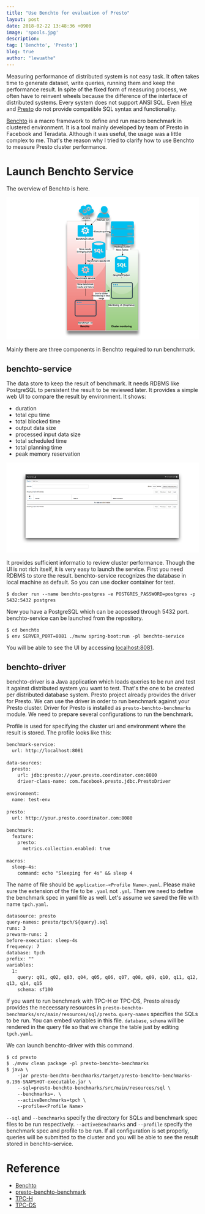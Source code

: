 ```yaml
---
title: "Use Benchto for evaluation of Presto"
layout: post
date: 2018-02-22 13:48:36 +0900
image: 'spools.jpg'
description:
tag: ['Benchto', 'Presto']
blog: true
author: "lewuathe"
---
```


Measuring performance of distributed system is not easy task. It often takes time to generate dataset, 
write queries, running them and keep the performance result. In spite of the fixed form of measuring process, 
we often have to reinvent wheels because the difference of the interface of distributed systems. Every system does not support ANSI SQL. Even [Hive](http://hive.apache.org/) and [Presto](https://prestodb.io/) do not provide compatible SQL syntax and functionality. 

[Benchto](https://github.com/prestodb/benchto) is a macro framework to define and run macro benchmark in clustered environment. It is a tool mainly developed by team of Presto in Facebook and Teradata. Although it was useful, the usage was a little complex to me. That's the reason why I tried to clarify how to use Benchto to measure Presto cluster performance. 

# Launch Benchto Service

The overview of Benchto is here. 

![overview](images/posts/2018-02-22-use-benchto-for-evaluation-of-presto/benchto-overview.png)

Mainly there are three components in Benchto required to run benchrmatk.

## benchto-service

The data store to keep the result of benchmark. It needs RDBMS like PostgreSQL to persistent the result to be reviewed later. It provides a simple web UI to compare the result by environment. It shows:

* duration
* total cpu time
* total blocked time
* output data size
* processed input data size
* total scheduled time
* total planning time
* peak memory reservation

![UI](images/posts/2018-02-22-use-benchto-for-evaluation-of-presto/benchto-ui.png)

It provides sufficient informatio to review cluster performance. Though the UI is not rich itself, it is very easy to launch the service. First you need RDBMS to store the result. benchto-service recognizes the database in local machine as default. So you can use docker container for test.

```
$ docker run --name benchto-postgres -e POSTGRES_PASSWORD=postgres -p 5432:5432 postgres
```

Now you have a PostgreSQL which can be accessed through 5432 port. benchto-service can be launched from the repository.

```
$ cd benchto
$ env SERVER_PORT=8081 ./mvnw spring-boot:run -pl benchto-service
```

You will be able to see the UI by accessing [localhost:8081](http://localhost:8081). 

## benchto-driver

benchto-driver is a Java application which loads queries to be run and test it against distributed system you want to test. That's the one to be created per distributed database system. Presto project already provides the driver for Presto. We can use the driver in order to run benchmark against your Presto cluster. Driver for Presto is installed as `presto-benchto-benchmarks` module. We need to prepare several configurations to run the benchmark. 

Profile is used for specifying the cluster uri and environment where the result is stored. The profile looks like this:

```
benchmark-service:
  url: http://localhost:8081

data-sources:
  presto:
    url: jdbc:presto://your.presto.coordinator.com:8080
    driver-class-name: com.facebook.presto.jdbc.PrestoDriver

environment:
  name: test-env

presto:
  url: http://your.presto.coordinator.com:8080

benchmark:
  feature:
    presto:
      metrics.collection.enabled: true

macros:
  sleep-4s:
    command: echo "Sleeping for 4s" && sleep 4
```

The name of file should be `application-<Profile Name>.yaml`. Please make sure the extension of the file to be `.yaml` not `.yml`. Then we need to define the benchmark spec in yaml file as well. Let's assume we saved the file with name `tpch.yaml`.


```
datasource: presto
query-names: presto/tpch/${query}.sql
runs: 3
prewarm-runs: 2
before-execution: sleep-4s
frequency: 7
database: tpch
prefix: ""
variables:
  1:
    query: q01, q02, q03, q04, q05, q06, q07, q08, q09, q10, q11, q12, q13, q14, q15
    schema: sf100
```

If you want to run benchmark with TPC-H or TPC-DS, Presto already provides the neceessary resources in `presto-benchto-benchmarks/src/main/resources/sql/presto`. `query-names` specifies the SQLs to be run. You can embed variables in this file. `database`, `schema` will be rendered in the query file so that we change the table just by editing `tpch.yaml`. 

We can launch benchto-driver with this command.

```
$ cd presto
$ ./mvnw clean package -pl presto-benchto-benchmarks
$ java \
    -jar presto-benchto-benchmarks/target/presto-benchto-benchmarks-0.196-SNAPSHOT-executable.jar \
    --sql=presto-benchto-benchmarks/src/main/resources/sql \
    --benchmarks=. \
    --activeBenchmarks=tpch \
    --profile=<Profile Name>
```

`--sql` and `--benchmarks` specify the directory for SQLs and benchmark spec files to be run respectively. `--activeBenchmarks` and `--profile` specify the benchmark spec and profile to be run. If all configuration is set properly, queries will be submitted to the cluster and you will be able to see the result stored in benchto-service. 

# Reference

* [Benchto](https://github.com/prestodb/benchto)
* [presto-benchto-benchmark](https://github.com/prestodb/presto/tree/master/presto-benchto-benchmarks)
* [TPC-H](http://www.tpc.org/tpch/)
* [TPC-DS](http://www.tpc.org/tpcds/)
